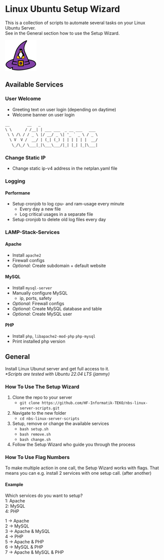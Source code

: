 # Linux Ubuntu Setup Wizard  
This is a collection of scripts to automate several tasks on your Linux Ubuntu Server.  
See in the General section how to use the Setup Wizard.

<img src="NBS_Project_Setup_Wizard_Logo.png" alt="Image" height="100">

## Available Services

### User Welcome
- Greeting text on user login (depending on daytime)
- Welcome banner on user login
```txt
__        __   _                                
\ \      / /__| | ___ ___  _ __ ___   ___  
 \ \ /\ / / _ \ |/ __/ _ \| '_ ` _ \ / _ \
  \ V  V /  __/ | (_| (_) | | | | | |  __/
   \_/\_/ \___|_|\___\___/|_| |_| |_|\___|
```

### Change Static IP
- Change static ip-v4 address in the netplan.yaml file

### Logging
#### Performane
- Setup cronjob to log cpu- and ram-usage every minute
  - Every day a new file
  - Log critical usages in a separate file
- Setup cronjob to delete old log files every day

### LAMP-Stack-Services
#### Apache
- Install `apache2`
- Firewall configs
- *Optional:* Create subdomain + default website

#### MySQL
- Install `mysql-server`
- Manually configure MySQL
   - ip, ports, safety
- *Optional:* Firewall configs
- *Optional:* Create MySQL database and table
- *Optional:* Create MySQL user

#### PHP
- Install `php`, `libapache2-mod-php` `php-mysql`
- Print installed php version


## General
Install Linux Ubunut server and get full access to it.  
*\*Scripts are tested with Ubuntu 22.04 LTS (jammy)*

### How To Use The Setup Wizard
1. Clone the repo to your server
   - `git clone https://github.com/HF-Informatik-TEKO/nbs-linux-server-scripts.git`
2. Navigate to the new folder
   - `cd nbs-linux-server-scripts`
3. Setup, remove or change the available services
   - `bash setup.sh`
   - `bash remove.sh`
   - `bash change.sh`
4. Follow the Setup Wizard who guide you through the process

### How To Use Flag Numbers
To make multiple action in one call, the Setup Wizard works with flags. That means you can e.g. install 2 services with one setup call. (after another)

#### Example
Which services do you want to setup?  
1: Apache  
2: MySQL  
4: PHP  
  
1 -> Apache  
2 -> MySQL  
3 -> Apache & MySQL  
4 -> PHP  
5 -> Apache & PHP  
6 -> MySQL & PHP  
7 -> Apache & MySQL & PHP  
